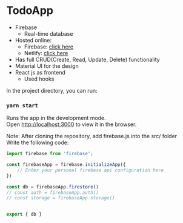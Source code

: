 # TodoApp

* Firebase
  * Real-time database
* Hosted online:
  * Firebase: [click here](https://mytodo-ep.web.app)
  * Netlify: [click here](https://mytodo-ep.netlify.app)
* Has full CRUD(Create, Read, Update, Delete) functionality
* Material UI for the design
* React js as frontend
  * Used hooks



In the project directory, you can run:

### `yarn start`
Runs the app in the development mode.\
Open [http://localhost:3000](http://localhost:3000) to view it in the browser.

<!--
### Directory history
* [State of Todo app without material ui](https://github.com/ExciteProgrammer/todo-app/tree/e0c137ede133128ec7b3b474db7753f824b24c96)
* [State Todo app with material ui](https://github.com/ExciteProgrammer/todo-app/tree/2d9dc82a8e57b1e7ddf6d512ed08458b5a162791)
* [Fully functional CRUD state](https://github.com/ExciteProgrammer/todo-app/tree/8d629f9d1b7551c56c2a9f7be6f5ea1690aff367)](url)
-->

Note: After cloning the repository, add firebase.js into the src/ folder\
Write the following code:
```js
import firebase from 'firebase';

const firebaseApp = firebase.initializeApp({
    // Enter your personal firebase api configuration here
})

const db = firebaseApp.firestore()
// const auth = firebaseApp.auth()
// const storage = firebaseApp.storage()


export { db }
```

